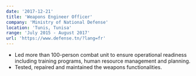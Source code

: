 ```yaml
---
date: '2017-12-21'
title: 'Weapons Engineer Officer'
company: 'Ministry of National Defense'
location: 'Tunis, Tunisa'
range: 'July 2015 - August 2017'
url: 'https://www.defense.tn/?lang=fr'
---
```


- Led more than 100-person combat unit to ensure operational readiness
  including training programs, human resource management and
  planning.
- Tested, repaired and maintained the weapons functionalities.
